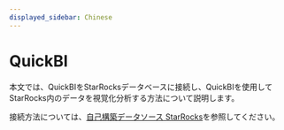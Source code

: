 ```yaml
---
displayed_sidebar: Chinese
---
```


# QuickBI

本文では、QuickBIをStarRocksデータベースに接続し、QuickBIを使用してStarRocks内のデータを視覚化分析する方法について説明します。

接続方法については、[自己構築データソース StarRocks](https://help.aliyun.com/zh/quick-bi/user-guide/add-a-user-created-starrocks-data-source?spm=a2c4g.11186623.0.0.58d1581bxZB9HT)を参照してください。
